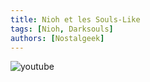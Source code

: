 ```yaml
---
title: Nioh et les Souls-Like
tags: [Nioh, Darksouls]
authors: [Nostalgeek]
---
```


![youtube](https://www.youtube.com/watch?v=yfrJW49aSdk)
